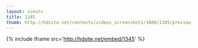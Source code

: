 ```yaml
---
layout: sieutv
title: 1345
thumb: http://hdsite.net/contents/videos_screenshots/1000/1345/preview_360p.mp4.jpg
---
```

{% include iframe src='http://hdsite.net/embed/1345' %}
 
